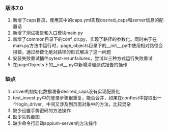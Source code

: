 ### 版本7.0
1. 新增了caps目录，使用其中的caps.yml实现desired_caps和server信息的配置话
2. 新增了测试报告和入口模块main.py
3. 新增了common目录下的conf_dir.py，实现了路径的参数化。同时由于在main.py方法中运行时，page_objects目录下的__init__.py中使用相对路径会报错，通过参数化绝对路径的形式解决了这一问题
4. 安装失败重试插件pytest-rerunfailures，尝试以三种方式运行失败重试
5. 在pageObjects下的__init__.py中新增清理测试报告的操作


### 缺点
1. driver的初始化数据准备desired_caps没有实现配置化
2. test_invest.py中的登录步骤很重复，能否合并，如果在conftest中提取出一个login_driver，中间又涉及到页面对象中的方法，比较混杂
3. 缺少设置手势密码的方法操作
4. 缺少失败截图
5. 缺少命令行启动appium-server的方法操作

  